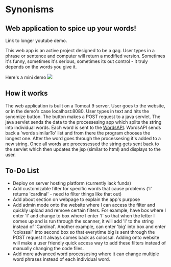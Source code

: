 # Synonisms
## Web application to spice up your words!

Link to longer youtube demo.

This web app is an active project designed to be a gag. User types in a phrase or sentence and computer will return a modified version. Sometimes it's funny, sometimes it's serious, sometimes its out control - it truly depends on the words you give it. 

Here's a mini demo
![](https://github.com/nickerick/Synonisms/blob/master/gif2.gif)


## How it works
The web application is built on a Tomcat 9 server. User goes to the website, or in the demo's case localhost:8080. User types in text and hits the synomize button. The button makes a POST request to a java servlet. The java servlet sends the data to the processesing app which splits the string into individual words. Each word is sent to the [WordsAPI](https://www.wordsapi.com/). WordsAPI sends back a 'words similarTo' list and from there the program chooses the longest one. After the word goes through the processesing it's added to a new string. Once all words are processessed the string gets sent back to the servlet which then updates the jsp (similar to html) and displays to the user.

## To-Do List
- Deploy on server hosting platform (currently lack funds)
- Add customizable filter for specific words that cause problems ('I' returns 'cardinal' - need to filter things like that out)
- Add about section on webpage to explain the app's purpose
- Add admin mode onto the website where I can access the filter and quickly upload and remove certain filters. For example, have box where I enter 'I' and change to box where I enter 'I' so that when the letter I comes up and is run through the scanner, it will add 'I' to the string instead of 'Cardinal'. Another example, can enter 'big' into box and enter 'colossal" into second box so that everytime big is sent through the POST request it always comes back as colossal. Adding onto website will make a user friendly quick access way to add these filters instead of manually changing the code files.
- Add more advanced word processesing where it can change multiple word phrases instead of each individual word.
